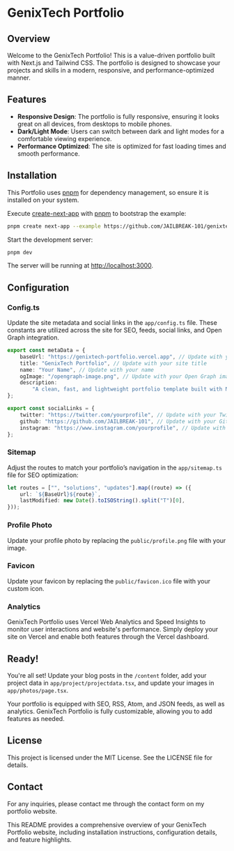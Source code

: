# GenixTech Portfolio

## Overview

Welcome to the GenixTech Portfolio! This is a value-driven portfolio built with Next.js and Tailwind CSS. The portfolio is designed to showcase your projects and skills in a modern, responsive, and performance-optimized manner.

## Features

- **Responsive Design**: The portfolio is fully responsive, ensuring it looks great on all devices, from desktops to mobile phones.
- **Dark/Light Mode**: Users can switch between dark and light modes for a comfortable viewing experience.
- **Performance Optimized**: The site is optimized for fast loading times and smooth performance.

## Installation

This Portfolio uses [pnpm](https://pnpm.io/installation) for dependency management, so ensure it is installed on your system.

Execute [create-next-app](https://github.com/vercel/next.js/tree/canary/packages/create-next-app) with [pnpm](https://pnpm.io/installation) to bootstrap the example:

```sh
pnpm create next-app --example https://github.com/JAILBREAK-101/genixtechportolio my-portfolio
```

Start the development server:

```sh
pnpm dev
```

The server will be running at [http://localhost:3000](http://localhost:3000).

## Configuration

### Config.ts

Update the site metadata and social links in the `app/config.ts` file. These constants are utilized across the site for SEO, feeds, social links, and Open Graph integration.

```ts
export const metaData = {
    baseUrl: "https://genixtech-portfolio.vercel.app", // Update with your site base URL
    title: "GenixTech Portfolio", // Update with your site title
    name: "Your Name", // Update with your name
    ogImage: "/opengraph-image.png", // Update with your Open Graph image
    description:
        "A clean, fast, and lightweight portfolio template built with Next.js, Vercel, and Tailwind CSS for optimal performance.", // Update with your site description
};

export const socialLinks = {
    twitter: "https://twitter.com/yourprofile", // Update with your Twitter URL
    github: "https://github.com/JAILBREAK-101", // Update with your GitHub URL
    instagram: "https://www.instagram.com/yourprofile", // Update with your Instagram URL
};
```

### Sitemap

Adjust the routes to match your portfolio’s navigation in the `app/sitemap.ts` file for SEO optimization:

```ts
let routes = ["", "solutions", "updates"].map((route) => ({
    url: `${BaseUrl}${route}`,
    lastModified: new Date().toISOString().split("T")[0],
}));
```

### Profile Photo

Update your profile photo by replacing the `public/profile.png` file with your image.

### Favicon

Update your favicon by replacing the `public/favicon.ico` file with your custom icon.

### Analytics

GenixTech Portfolio uses Vercel Web Analytics and Speed Insights to monitor user interactions and website's performance. Simply deploy your site on Vercel and enable both features through the Vercel dashboard.

## Ready!

You're all set! Update your blog posts in the `/content` folder, add your project data in `app/project/projectdata.tsx`, and update your images in `app/photos/page.tsx`.

Your portfolio is equipped with SEO, RSS, Atom, and JSON feeds, as well as analytics. GenixTech Portfolio is fully customizable, allowing you to add features as needed.

## License

This project is licensed under the MIT License. See the LICENSE file for details.

## Contact

For any inquiries, please contact me through the contact form on my portfolio website.

This README provides a comprehensive overview of your GenixTech Portfolio website, including installation instructions, configuration details, and feature highlights.